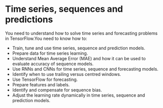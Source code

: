 # Time series, sequences and predictions

You need to understand how to solve time series and forecasting problems in TensorFlow.You need to
know how to:

* Train, tune and use time series, sequence and prediction models.
* Prepare data for time series learning.
* Understand Mean Average Error (MAE) and how it can be used to evaluate accuracy of
sequence models.
* Use RNNs and CNNs for time series, sequence and forecasting models.
* Identify when to use trailing versus centred windows.
* Use TensorFlow for forecasting.
* Prepare features and labels.
* Identify and compensate for sequence bias.
* Adjust the learning rate dynamically in time series, sequence and prediction models.

